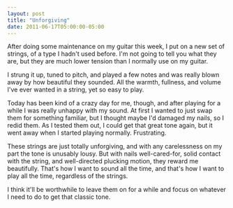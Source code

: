```yaml
---
layout: post
title: "Unforgiving"
date: 2011-06-17T05:00:00-05:00
---
```


After doing some maintenance on my guitar this week, I put on a new set of strings, of a type I hadn't used before. I'm not going to tell you what they are, but they are much lower tension than I normally use on my guitar.

I strung it up, tuned to pitch, and played a few notes and was really blown away by how beautiful they sounded. All the warmth, fullness, and volume I've ever wanted in a string, yet so easy to play. 

Today has been kind of a crazy day for me, though, and after playing for a while I was really unhappy with my sound. At first I wanted to just swap them for something familiar, but I thought maybe I'd damaged my nails, so I redid them. As I tested them out, I could get that great tone again, but it went away when I started playing normally. Frustrating.

These strings are just totally unforgiving, and with any carelessness on my part the tone is unusably lousy. But with nails well-cared-for, solid contact with the string, and well-directed plucking motion, they reward me beautifully. That's how I want to sound all the time, and that's how I want to play all the time, regardless of the strings. 

I think it'll be worthwhile to leave them on for a while and focus on whatever I need to do to get that classic tone.

